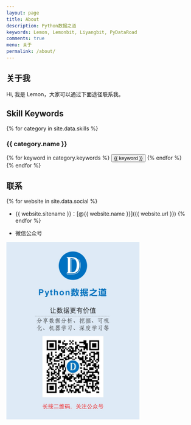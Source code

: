```yaml
---
layout: page
title: About
description: Python数据之道
keywords: Lemon, Lemonbit, Liyangbit, PyDataRoad
comments: true
menu: 关于
permalink: /about/
---
```


## 关于我

Hi, 我是 Lemon，大家可以通过下面途径联系我。



## Skill Keywords

{% for category in site.data.skills %}
### {{ category.name }}
<div class="btn-inline">
{% for keyword in category.keywords %}
<button class="btn btn-outline" type="button">{{ keyword }}</button>
{% endfor %}
</div>
{% endfor %}


## 联系

{% for website in site.data.social %}
* {{ website.sitename }}：[@{{ website.name }}]({{ website.url }})
{% endfor %}

* 微信公众号

<div><img src="../images/foot.jpg" width="350"/></div>
